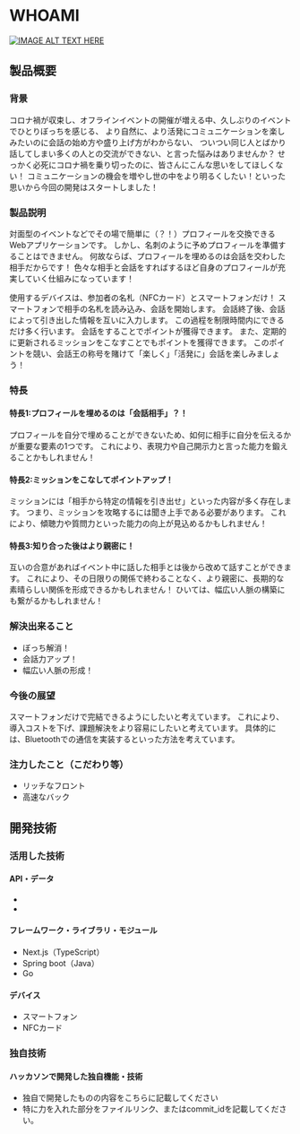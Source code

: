 # WHOAMI

[![IMAGE ALT TEXT HERE](https://jphacks.com/wp-content/uploads/2024/07/JPHACKS2024_ogp.jpg)](https://www.youtube.com/watch?v=DZXUkEj-CSI)

## 製品概要
### 背景
コロナ禍が収束し、オフラインイベントの開催が増える中、久しぶりのイベントでひとりぼっちを感じる、
より自然に、より活発にコミュニケーションを楽しみたいのに会話の始め方や盛り上げ方がわからない、
ついつい同じ人とばかり話してしまい多くの人との交流ができない、と言った悩みはありませんか？
せっかく必死にコロナ禍を乗り切ったのに、皆さんにこんな思いをしてほしくない！
コミュニケーションの機会を増やし世の中をより明るくしたい！といった思いから今回の開発はスタートしました！

### 製品説明
対面型のイベントなどでその場で簡単に（？！）プロフィールを交換できるWebアプリケーションです。
しかし、名刺のように予めプロフィールを準備することはできません。
何故ならば、プロフィールを埋めるのは会話を交わした相手だからです！
色々な相手と会話をすればするほど自身のプロフィールが充実していく仕組みになっています！

使用するデバイスは、参加者の名札（NFCカード）とスマートフォンだけ！
スマートフォンで相手の名札を読み込み、会話を開始します。
会話終了後、会話によって引き出した情報を互いに入力します。
この過程を制限時間内にできるだけ多く行います。
会話をすることでポイントが獲得できます。
また、定期的に更新されるミッションをこなすことでもポイントを獲得できます。
このポイントを競い、会話王の称号を賭けて「楽しく」「活発に」会話を楽しみましょう！

### 特長
#### 特長1:プロフィールを埋めるのは「会話相手」？！
プロフィールを自分で埋めることができないため、如何に相手に自分を伝えるかが重要な要素の1つです。
これにより、表現力や自己開示力と言った能力を鍛えることかもしれません！
#### 特長2:ミッションをこなしてポイントアップ！
ミッションには「相手から特定の情報を引き出せ」といった内容が多く存在します。
つまり、ミッションを攻略するには聞き上手である必要があります。
これにより、傾聴力や質問力といった能力の向上が見込めるかもしれません！
#### 特長3:知り合った後はより親密に！
互いの合意があればイベント中に話した相手とは後から改めて話すことができます。
これにより、その日限りの関係で終わることなく、より親密に、長期的な素晴らしい関係を形成できるかもしれません！
ひいては、幅広い人脈の構築にも繋がるかもしれません！

### 解決出来ること
* ぼっち解消！
* 会話力アップ！
* 幅広い人脈の形成！

### 今後の展望
スマートフォンだけで完結できるようにしたいと考えています。
これにより、導入コストを下げ、課題解決をより容易にしたいと考えています。
具体的には、Bluetoothでの通信を実装するといった方法を考えています。

### 注力したこと（こだわり等）
* リッチなフロント
* 高速なバック

## 開発技術
### 活用した技術
#### API・データ
* 
* 

#### フレームワーク・ライブラリ・モジュール
* Next.js（TypeScript）
* Spring boot（Java）
* Go

#### デバイス
* スマートフォン
* NFCカード

### 独自技術
#### ハッカソンで開発した独自機能・技術
* 独自で開発したものの内容をこちらに記載してください
* 特に力を入れた部分をファイルリンク、またはcommit_idを記載してください。
